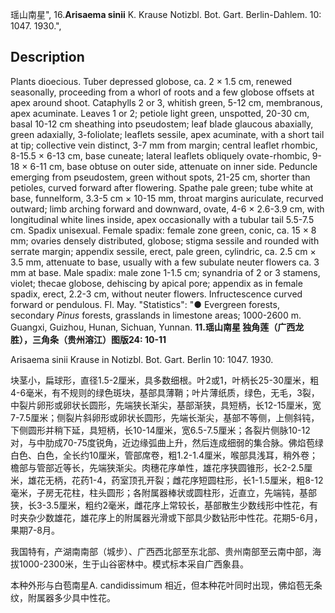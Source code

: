 瑶山南星",
16.**Arisaema sinii** K. Krause Notizbl. Bot. Gart. Berlin-Dahlem. 10: 1047. 1930.",

## Description
Plants dioecious. Tuber depressed globose, ca. 2 × 1.5 cm, renewed seasonally, proceeding from a whorl of roots and a few globose offsets at apex around shoot. Cataphylls 2 or 3, whitish green, 5-12 cm, membranous, apex acuminate. Leaves 1 or 2; petiole light green, unspotted, 20-30 cm, basal 10-12 cm sheathing into pseudostem; leaf blade glaucous abaxially, green adaxially, 3-foliolate; leaflets sessile, apex acuminate, with a short tail at tip; collective vein distinct, 3-7 mm from margin; central leaflet rhombic, 8-15.5 × 6-13 cm, base cuneate; lateral leaflets obliquely ovate-rhombic, 9-18 × 6-11 cm, base obtuse on outer side, attenuate on inner side. Peduncle emerging from pseudostem, green without spots, 21-25 cm, shorter than petioles, curved forward after flowering. Spathe pale green; tube white at base, funnelform, 3.3-5 cm × 10-15 mm, throat margins auriculate, recurved outward; limb arching forward and downward, ovate, 4-6 × 2.6-3.9 cm, with longitudinal white lines inside, apex occasionally with a tubular tail 5.5-7.5 cm. Spadix unisexual. Female spadix: female zone green, conic, ca. 15 × 8 mm; ovaries densely distributed, globose; stigma sessile and rounded with serrate margin; appendix sessile, erect, pale green, cylindric, ca. 2.5 cm × 3.5 mm, attenuate to base, usually with a few subulate neuter flowers ca. 3 mm at base. Male spadix: male zone 1-1.5 cm; synandria of 2 or 3 stamens, violet; thecae globose, dehiscing by apical pore; appendix as in female spadix, erect, 2.2-3 cm, without neuter flowers. Infructescence curved forward or pendulous. Fl. May.
  "Statistics": "● Evergreen forests, secondary *Pinus* forests, grasslands in limestone areas; 1000-2600 m. Guangxi, Guizhou, Hunan, Sichuan, Yunnan.
**11.瑶山南星 独角莲（广西龙胜），三角条（贵州溶江）图版24: 10-11**

Arisaema sinii Krause in Notizbl. Bot. Gart. Berlin 10: 1047. 1930.

块茎小，扁球形，直径1.5-2厘米，具多数细根。叶2或1，叶柄长25-30厘米，粗4-6毫米，有不规则的绿色斑块，基部具薄鞘；叶片薄纸质，绿色，无毛，3裂，中裂片卵形或卵状长圆形，先端狭长渐尖，基部渐狭，具短柄，长12-15厘米，宽7-7.5厘米；侧裂片斜卵形或卵状长圆形，先端长渐尖，基部不等侧，上侧斜钝，下侧圆形并稍下延，具短柄，长10-14厘米，宽6.5-7.5厘米；各裂片侧脉10-12对，与中肋成70-75度锐角，近边缘弧曲上升，然后连成细弱的集合脉。佛焰苞绿白色、白色，全长约10厘米，管部席卷，粗1.2-1.4厘米，喉部具浅耳，稍外卷；檐部与管部近等长，先端狭渐尖。肉穗花序单性，雄花序狭圆锥形，长2-2.5厘米，雄花无柄，花药1-4，药室顶孔开裂；雌花序短圆柱形，长1-1.5厘米，粗8-12毫米，子房无花柱，柱头圆形；各附属器棒状或圆柱形，近直立，先端钝，基部狭，长3-3.5厘米，粗约2毫米，雌花序上常较长，基部散生少数线形中性花，有时夹杂少数雄花，雄花序上的附属器光滑或下部具少数钻形中性花。花期5-6月，果期7-8月。

我国特有，产湖南南部（城步）、广西西北部至东北部、贵州南部至云南中部，海拔1000-2300米，生于山谷密林中。模式标本采自广西象县。

本种外形与白苞南星A. candidissimum 相近，但本种花叶同时出现，佛焰苞无条纹，附属器多少具中性花。
